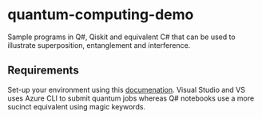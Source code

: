 # quantum-computing-demo
Sample programs in Q#, Qiskit and equivalent C# that can be used to illustrate superposition, entanglement and interference. 

## Requirements
Set-up your environment using this [documenation](https://docs.microsoft.com/en-us/azure/quantum/install-overview-qdk). Visual Studio and VS uses Azure CLI to submit quantum jobs whereas Q# notebooks use a more sucinct equivalent using magic keywords. 
